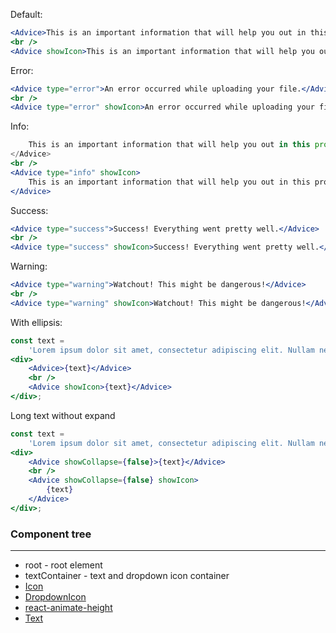 Default:

```jsx
<Advice>This is an important information that will help you out in this process.</Advice>
<br />
<Advice showIcon>This is an important information that will help you out in this process.</Advice>
```

Error:

```jsx
<Advice type="error">An error occurred while uploading your file.</Advice>
<br />
<Advice type="error" showIcon>An error occurred while uploading your file.</Advice>
```

Info:

```jsx <Advice type="info">
    This is an important information that will help you out in this process.
</Advice>
<br />
<Advice type="info" showIcon>
    This is an important information that will help you out in this process.
</Advice>
```

Success:

```jsx
<Advice type="success">Success! Everything went pretty well.</Advice>
<br />
<Advice type="success" showIcon>Success! Everything went pretty well.</Advice>
```

Warning:

```jsx
<Advice type="warning">Watchout! This might be dangerous!</Advice>
<br />
<Advice type="warning" showIcon>Watchout! This might be dangerous!</Advice>
```

With ellipsis:

```jsx
const text =
    'Lorem ipsum dolor sit amet, consectetur adipiscing elit. Nullam nec massa quis eros ultrices ullamcorper. Vestibulum vulputate vestibulum orci, vel mattis felis vehicula euismod. Vivamus vulputate ligula quis turpis consectetur posuere quis eu massa. Vivamus sit amet facilisis orci. Nulla nec orci ut diam semper bibendum. Donec sed arcu vitae justo tincidunt varius eu ac erat. Phasellus sit amet facilisis erat, gravida vestibulum enim. Praesent at mattis tortor, vel faucibus erat. Aliquam erat volutpat. In in dolor est. Ut sit amet dignissim risus.';
<div>
    <Advice>{text}</Advice>
    <br />
    <Advice showIcon>{text}</Advice>
</div>;
```

Long text without expand

```jsx
const text =
    'Lorem ipsum dolor sit amet, consectetur adipiscing elit. Nullam nec massa quis eros ultrices ullamcorper. Vestibulum vulputate vestibulum orci, vel mattis felis vehicula euismod. Vivamus vulputate ligula quis turpis consectetur posuere quis eu massa. Vivamus sit amet facilisis orci. Nulla nec orci ut diam semper bibendum. Donec sed arcu vitae justo tincidunt varius eu ac erat. Phasellus sit amet facilisis erat, gravida vestibulum enim. Praesent at mattis tortor, vel faucibus erat. Aliquam erat volutpat. In in dolor est. Ut sit amet dignissim risus.';
<div>
    <Advice showCollapse={false}>{text}</Advice>
    <br />
    <Advice showCollapse={false} showIcon>
        {text}
    </Advice>
</div>;
```

### Component tree

---

-   root - root element
-   textContainer - text and dropdown icon container
-   [Icon](#/General?id=icon)
-   [DropdownIcon](#/General?id=icon)
-   [react-animate-height](https://github.com/Stanko/react-animate-height)
-   [Text](#/Typography?=text)
